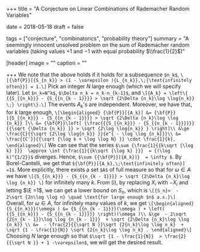 +++
title = "A Conjecture on Linear Combinations of Rademacher Random Variables"

date = 2018-05-18
draft = false

tags = ["conjecture", "combinatorics", "probability theory"]
summary = "A seemingly innocent unsolved problem on the sum of Rademacher random variables (taking values $+ 1$ and $-1$ with equal probability $\\frac{1}{2}$)"

[header]
image = ""
caption = ""

+++
We note that the above holds if it holds for a subsequence `$n_k$`,
`\[{\bf{P}}[{S_{n_k}} > (1 - \varepsilon ){L_{n_k}},\;{\text{infinitely often}}] = 1.\]`
Pick an integer $N$ large enough (which we will specify later). Let `$n_k=N^k$`, `$\Delta n_k = n_k-n_{k-1}$`, and
`\[{A_k} = \left\{ {{S_{{n_k}}} - {S_{{n_{k - 1}}}} > \sqrt {2\Delta {n_k}\log \log{n_k}} \;} \right\}.\]`
The events $A_k$'s are independent. Moreover, we have that, for $k$ large enough, 
`\[\begin{aligned}
{\bf{P}}[{A_k}] &= {\bf{P}}[{S_{{n_k}}} - {S_{{n_{k - 1}}}} > \sqrt {2\Delta {n_k}\log \log {n_k}} ]\\
 &= {\bf{P}}\left[ {\frac{{{S_{{n_k}}} - {S_{{n_{k - 1}}}}}}{{\sqrt {\Delta {n_k}} }} > \sqrt {2\log \log{n_k}} } \right]\\
 &\ge \frac{C}{{\sqrt {2\log \log{n_k}} }}{e^{ - \log \log {n_k}}}\\
 &= \frac{{C'}}{{\sqrt {\log k + \log \log N} }} \cdot \frac{1}{k},
\end{aligned}\]`
We can see that the series `$\sum {\frac{1}{{k\sqrt {\log k} }}}  \approx \int {\frac{1}{{k\sqrt {\log k} }}}  = {(\log k)^{1/2}}$` diverges. Hence, `$\sum {{\bf{P}}[{A_k}]}  = \infty $`. By Borel-Cantelli, we get that `${\bf{P}}[{A_k},\;\text{infinitely often}] =1$`. More explicitly, there exists a set `$A$` of full measure so that for $\omega \in A$ we have
`\[{S_{{n_k}}} - {S_{{n_{k - 1}}}} > \sqrt {2\Delta {n_k}\log \log {n_k}} \]`
for infinitely many $k$. From (i), by replacing $X_i$ with $-X_i$ and letting $\E =1$, we can get a lower bound on $S_n$, which is
`\[{S_n}>  - 2\sqrt {2n\log \log n} \quad \text{for large enough $n$ a.s.}\]`
Overall, for $\omega \in A$, for infinitely many values of $k$, we get
`\[\begin{aligned}
{S_{{n_k}}}(\omega ) &= {S_{{n_{k - 1}}}}(\omega ) + \left( {{S_{{n_k}}} - {S_{{n_{k - 1}}}}} \right)(\omega )\\
 &\ge  - 2\sqrt {2{n_{k - 1}}\log \log {n_{k - 1}}}  + \sqrt {2\Delta {n_k}\log \log {n_k}} \\
 &=  - \frac{2}{{\sqrt N }}\sqrt {2{n_k}\log \log n_k}  + \sqrt {1 - \frac{1}{N}} \sqrt {2{n_k}\log \log n_k} .
\end{aligned}\]`
Choosing $N$ large enough so that `$\sqrt {1 - \frac{1}{N}}  > \frac{2}{{\sqrt N }} + 1 -\varepsilon$`, we will get the desired result.